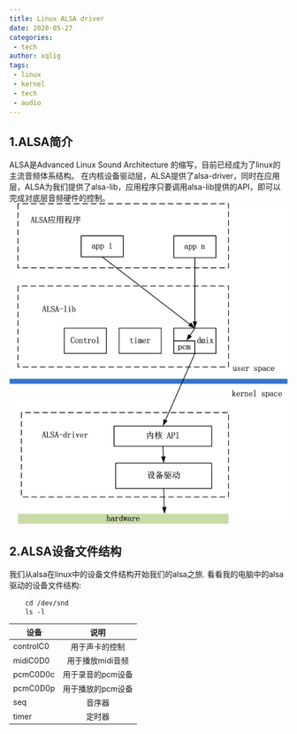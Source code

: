 ```yaml
---
title: Linux ALSA driver
date: 2020-05-27
categories:
 - tech
author: xqlig
tags:
 - linux
 - kernel
 - tech
 - audio
---
```


## 1.ALSA简介

ALSA是Advanced Linux Sound Architecture 的缩写，目前已经成为了linux的主流音频体系结构。
在内核设备驱动层，ALSA提供了alsa-driver，同时在应用层，ALSA为我们提供了alsa-lib，应用程序只要调用alsa-lib提供的API，即可以完成对底层音频硬件的控制。
![arch](../2020/images/alsa-arch.png)

## 2.ALSA设备文件结构

我们从alsa在linux中的设备文件结构开始我们的alsa之旅. 看看我的电脑中的alsa驱动的设备文件结构: 

```
    cd /dev/snd
    ls -l
```

| 设备          | 说明           |
| ------------- |:-------------:|
| controlC0     | 用于声卡的控制        | 
| midiC0D0      | 用于播放midi音频      |
| pcmC0D0c      | 用于录音的pcm设备     |
| pcmC0D0p      | 用于播放的pcm设备      |
| seq       | 音序器     |
| timer      | 定时器     |

